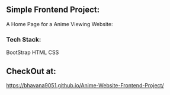 ## Simple Frontend Project:
A Home Page for a Anime Viewing Website:

### Tech Stack: 
BootStrap
HTML
CSS

## CheckOut at: 
https://bhavana9051.github.io/Anime-Website-Frontend-Project/

